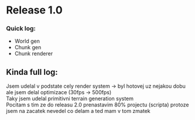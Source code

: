 # Release 1.0
### Quick log:
- World gen
- Chunk gen
- Chunk renderer
## Kinda full log:
Jsem udelal v podstate cely render system -> byl hotovej uz nejakou dobu ale jsem delal optimizace (30fps -> 500fps)\
Taky jsem udelal primitivni terrain generation system\
Pocitam s tim ze do releasu 2.0 prenastavim 80% projectu (scripta) protoze jsem na zacatek nevedel co delam a ted mam v tom zmatek
